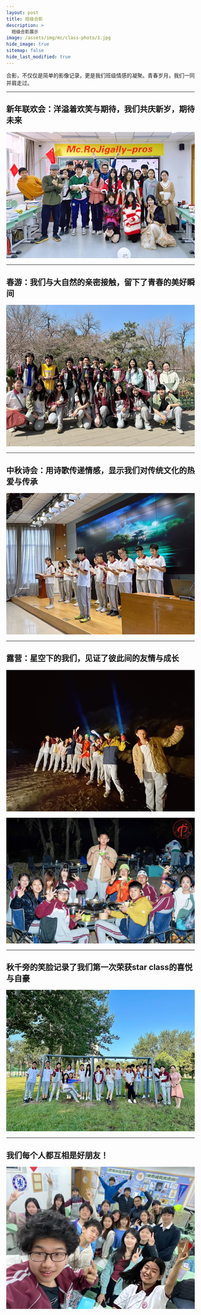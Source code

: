 ```yaml
---
layout: post
title: 班级合影
description: >
  班级合影展示
image: /assets/img/mc/class-photo/1.jpg
hide_image: true
sitemap: false
hide_last_modified: true
---
```


合影，不仅仅是简单的影像记录，更是我们班级情感的凝聚。青春岁月，我们一同并肩走过。

---

## 新年联欢会：洋溢着欢笑与期待，我们共庆新岁，期待未来
![](../../assets/img/mc/class-photo/1.jpg)

---

## 春游：我们与大自然的亲密接触，留下了青春的美好瞬间
![](../../assets/img/mc/class-photo/2.jpg)

---

## 中秋诗会：用诗歌传递情感，显示我们对传统文化的热爱与传承
![](../../assets/img/mc/class-photo/3.jpg)

---

## 露营：星空下的我们，见证了彼此间的友情与成长
![](../../assets/img/mc/class-photo/4.jpg)

![](../../assets/img/mc/class-photo/5.jpg)

---

## 秋千旁的笑脸记录了我们第一次荣获star class的喜悦与自豪
![](../../assets/img/about/about_2.jpg)

---

## 我们每个人都互相是好朋友！
![](../../assets/img/mc/class-photo/6.jpg)